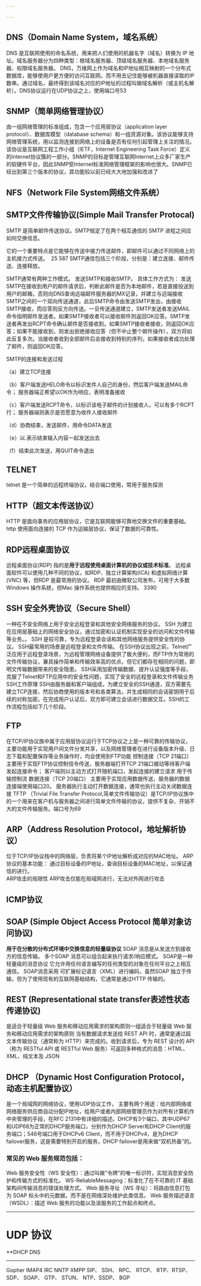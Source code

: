 ```yaml
---

---
```






## DNS（Domain Name System，域名系统）

DNS 是互联网使用的命名系统，用来把人们使用的机器名字（域名）转换为 IP 地址。域名服务器分为四种类型：根域名服务器、顶级域名服务器、本地域名服务器、权限域名服务器。
DNS，万维网上作为域名和IP地址相互映射的一个分布式数据库，能够使用户更方便的访问互联网，而不用去记住能够被机器直接读取的IP数串。通过域名，最终得到该域名对应的IP地址的过程叫做域名解析（或主机名解析）。DNS协议运行在UDP协议之上，使用端口号53

## SNMP（简单网络管理协议）
由一组网络管理的标准组成，包含一个应用层协议（application layer protocol）、数据库模型（database schema）和一组资源对象。该协议能够支持网络管理系统，用以监测连接到网络上的设备是否有任何引起管理上关注的情况。该协议是互联网工程工作小组（IETF，Internet Engineering Task Force）定义的internet协议簇的一部分。SNMP的目标是管理互联网Internet上众多厂家生产的软硬件平台，因此SNMP受Internet标准网络管理框架的影响也很大。SNMP已经出到第三个版本的协议，其功能较以前已经大大地加强和改进了

## NFS（Network File System网络文件系统）

## SMTP文件传输协议(Simple Mail Transfer Protocal)

SMTP 是简单邮件传送协议。SMTP规定了在两个相互通信的 SMTP 进程之间应如何交换信息。

它的一个重要特点是它能够在传送中接力传送邮件，即邮件可以通过不同网络上的主机接力式传送。
 25 587
SMTP通信包括三个阶段，分别是：建立连接、邮件传送、连接释放。


SMTP通常有两种工作模式。
发送SMTP和接收SMTP。
具体工作方式为：
	发送SMTP在接收到用户的邮件请求后，判断此邮件是否为本地邮件，若是直接投送到用户的邮箱，否则向DNS查询远端邮件服务器的MX记录，并建立与远端接收SMTP之间的一个双向传送通道，此后SMTP命令由发送SMTP发出，由接收SMTP接收，而应答则反方向传送。一旦传送通道建立，SMTP发送者发送MAIL命令指明邮件发送者。如果SMTP接收者可以接收邮件则返回OK应答。SMTP发送者再发出RCPT命令确认邮件是否接收到。如果SMTP接收者接收，则返回OK应答；如果不能接收到，则发出拒绝接收应答（但不中止整个邮件操作），双方将如此反复多次。当接收者收到全部邮件后会接收到特别的序列，如果接收者成功处理了邮件，则返回OK应答。

SMTP的连接和发送过程

（a）建立TCP连接

（b）客户端发送HELO命令以标识发件人自己的身份，然后客户端发送MAIL命令；
	服务器端正希望以OK作为响应，表明准备接收

（c）客户端发送RCPT命令，以标识该电子邮件的计划接收人，可以有多个RCPT行；
	服务器端则表示是否愿意为收件人接收邮件

（d）协商结束，发送邮件，用命令DATA发送

（e）以.表示结束输入内容一起发送出去

（f）结束此次发送，用QUIT命令退出



## TELNET
telnet 是一个简单的远程终端协议，结合端口使用，常用于服务探测
## **HTTP（超文本传送协议）**
HTTP 是面向事务的应用层协议，它是互联网能够可靠地交换文件的重要基础。http 使用面向连接的 TCP 作为运输层协议，保证了数据的可靠性。
## RDP远程桌面协议
远程桌面协议(RDP) 指的是**用于远程使用桌面计算机的协议或技术标准**。 远程桌面软件可以使用几种不同的协议，如RDP、独立计算架构(ICA) 和虚拟网络计算(VNC) 等，但RDP 是最常用的协议。 RDP 最初由微软公司发布，可用于大多数Windows 操作系统，但Mac 操作系统也提供相应的支持。 
3390
## SSH 安全外壳协议（Secure Shell）
一种在不安全网络上用于安全远程登录和其他安全网络服务的协议。
SSH 为建立在应用层基础上的网络安全协议，通过加密和认证机制实现安全的访问和文件传输等业务。。 
SSH 是较可靠，专为远程登录会话和其他网络服务提供安全性的协议。
SSH最常用的场景是远程登录和文件传输。
在SSH协议出现之前，Telnet广泛应用于远程登录场景，为远程管理网络设备提供了极大便利，而FTP作为常用的文件传输协议，兼具操作简单和传输效率高的优点，但它们都存在相同的问题，即明文传输数据带来的安全隐患。
SSH采用加密传输数据、提升认证强度等手段，克服了Telnet和FTP应用中的安全性问题，实现了安全的远程登录和文件传输业务
SSH工作原理
	SSH由服务器和客户端组成，为建立安全的SSH通道，双方需要先建立TCP连接，然后协商使用的版本号和各类算法，并生成相同的会话密钥用于后续的对称加密。在完成用户认证后，双方即可建立会话进行数据交互。SSH的工作流程包括如下几个阶段。
## FTP
在TCP/IP协议族中属于应用层协议运行于TCP协议之上是一种可靠的传输协议，主要功能用于实现用户间文件分发共享，以及网络管理者在进行设备版本升级、日志下载和配置保存等业务操作时，均会使用到FTP功能
控制连接（TCP 21端口）
	主要用于实现FTP协议控制信令传送，服务器端打开TCP 21端口被动等待客户端发起连接命令；
	客户端则以主动方式打开随机端口，发起连接的建立请求
	用于传输控制流
数据连接（TCP 20端口）
	主要用于实现应用数据传送，服务器的数据连接端使用端口20。
	服务器执行主动打开数据连接，通常也执行主动关闭数据连接 
TFTP
（Trivial File Transfer Protocol,简单文件传输协议）是TCP/IP协议族中的一个用来在客户机与服务器之间进行简单文件传输的协议，提供不复杂、开销不大的文件传输服务。端口号为69

## ARP（Address Resolution Protocol，地址解析协议）
位于TCP/IP协议栈中的网络层，负责将某个IP地址解析成对应的MAC地址。
ARP协议的基本功能：
	通过目标设备的IP地址，查询目标设备的MAC地址，以保证通信的进行。\
ARP攻击的局限性
	ARP攻击仅能在局域网进行，无法对外网进行攻击 
## ICMP协议
## SOAP (**Simple Object Access Protocol** **简单对象访问协议**)
**用于在分散的分布式环境中交换信息的轻量级协议**
	SOAP 消息是从发送方到接收方的信息传输。 多个SOAP 消息可以组合起来执行请求/响应模式。 
SOAP是一种轻量级的消息协议
它允许用任何语言编写的任何类型的对象在任何平台之上相互通信。
SOAP消息采用 可扩展标记语言（XML）进行编码，虽然SOAP 独立于传输，但为了使用现有的互联网基础结构，它通常是通过HTTP 传输的。



## REST (Representational state transfer表述性状态传递协议)
是适合于轻量级 Web 服务和移动应用需求的架构原则一组适合于轻量级 Web 服务和移动应用需求的架构原则
当有数据请求发送给 REST API 时，通常是通过超文本传输协议（通常称为 HTTP）来完成的。收到请求后，专为 REST 设计的 API（称为 RESTful API 或 RESTful Web 服务）可返回多种格式的消息：HTML、XML、纯文本及 JSON

## DHCP （Dynamic Host Configuration Protocol，动态主机配置协议）
是一个局域网的网络协议，使用UDP协议工作， 主要有两个用途：给内部网络或网络服务供应商自动分配IP地址，给用户或者内部网络管理员作为对所有计算机作中央管理的手段，在RFC 2131中有详细的描述。DHCP有3个端口，其中UDP67和UDP68为正常的DHCP服务端口，分别作为DHCP Server和DHCP Client的服务端口；546号端口用于DHCPv6 Client，而不用于DHCPv4，是为DHCP failover服务，这是需要特别开启的服务，DHCP failover是用来做“双机热备”的。


### 常见的 Web 服务规范包括：
Web 服务安全性（WS 安全性）：通过叫做"令牌"的唯一标识符，实现消息安全防护和传输方式的标准化。
WS-ReliableMessaging：标准化了在不可靠的 IT 基础架构间传输消息的错误处理方式。
Web 服务寻址（WS 寻址）：将路由信息打包为 SOAP 标头中的元数据，而不是在网络深处维护此类信息。
Web 服务描述语言（WSDL）：描述 Web 服务的功能以及该服务的工作起点和终点。

---
# UDP 协议
**DHCP 
DNS

---

Gopher 
IMAP4
IRC
NNTP
XMPP
SIP、 SSH、 RPC、 RTCP、 RTP、RTSP、SDP、 SOAP、 GTP、 STUN、 NTP、SSDP、 BGP